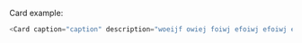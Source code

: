 Card example:

```js
<Card caption="caption" description="woeijf owiej foiwj efoiwj efoiwj ef" />
```
